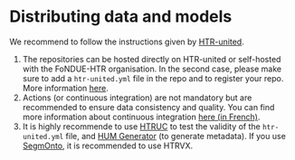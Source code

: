 # Distributing data and models

We recommend to follow the instructions given by [HTR-united](https://github.com/HTR-United/).

1. The repositories can be hosted directly on HTR-united or self-hosted with the FoNDUE-HTR organisation. In the second case, please make sure to add a `htr-united.yml` file in the repo and to register your repo. More information [here](https://github.com/htr-united/htr-united).
2. Actions (or continuous integration) are not mandatory but are recommended to ensure data consistency and quality. You can find more information about continuous integration [here (in French)](https://www.youtube.com/watch?v=Jk5aSIzIxXE).
3. It is highly recommende to use [HTRUC](https://github.com/HTR-United/htr-united/blob/master/.github/workflows/HTRUC.yaml) to test the validity of the `htr-united.yml` file, and [HUM Generator](https://github.com/HTR-United/htr-united-metadata-generator/blob/main/TUTORIAL.md) (to generate metadata). If you use [SegmOnto](https://github.com/SegmOnto/Guidelines/), it is recommended to use HTRVX.
